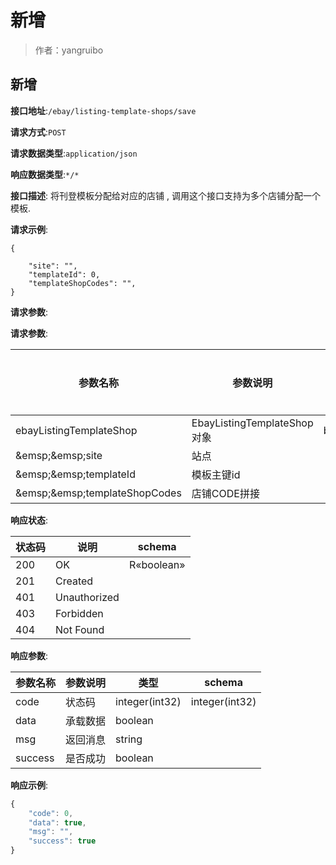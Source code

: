 # 新增

> 作者：yangruibo

## 新增


**接口地址**:`/ebay/listing-template-shops/save`


**请求方式**:`POST`


**请求数据类型**:`application/json`


**响应数据类型**:`*/*`


**接口描述**: 将刊登模板分配给对应的店铺 , 调用这个接口支持为多个店铺分配一个模板.


**请求示例**:
```
{

	"site": "",
	"templateId": 0,
	"templateShopCodes": "",
}
```


**请求参数**:


**请求参数**:


| 参数名称 | 参数说明 | in    | 是否必须 | 数据类型 | schema |
| -------- | -------- | ----- | -------- | -------- | ------ |
|ebayListingTemplateShop|EbayListingTemplateShop对象|body|true|EbayListingTemplateShop对象|EbayListingTemplateShop对象|
|&amp;emsp;&amp;emsp;site|站点||true|string||
|&amp;emsp;&amp;emsp;templateId|模板主键id||true|integer(int64)||
|&amp;emsp;&amp;emsp;templateShopCodes|店铺CODE拼接||true|string|||



**响应状态**:


| 状态码 | 说明 | schema |
| -------- | -------- | ----- | 
|200|OK|R«boolean»|
|201|Created||
|401|Unauthorized||
|403|Forbidden||
|404|Not Found|||


**响应参数**:


| 参数名称 | 参数说明 | 类型 | schema |
| -------- | -------- | ----- |----- | 
|code|状态码|integer(int32)|integer(int32)|
|data|承载数据|boolean||
|msg|返回消息|string||
|success|是否成功|boolean||


**响应示例**:
```javascript
{
	"code": 0,
	"data": true,
	"msg": "",
	"success": true
}
```